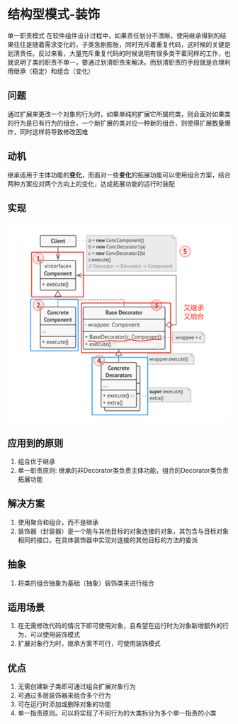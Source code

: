# 结构型模式-装饰
单一职责模式
在软件组件设计过程中，如果责任划分不清晰，使用继承得到的结果往往是随着需求变化的，子类急剧膨胀，同时充斥着重复代码，这时候的关键是划清责任。反过来看，大量充斥重复代码的时候说明有很多类干着同样的工作，也就说明了类的职责不单一，要通过划清职责来解决。而划清职责的手段就是合理利用继承（稳定）和组合（变化）
## 问题
通过扩展来更改一个对象的行为时，如果单纯的扩展它所属的类，则会面对如果类的行为是已有行为的组合，一个新扩展的类对应一种新的组合，则使得扩展数量爆炸，同时这样将导致修改困难
## 动机
继承适用于主体功能的**变化**，而面对一些**变化**的拓展功能可以使用组合方案，结合两种方案应对两个方向上的变化，达成拓展功能的运行时装配
## 实现
![UML](pics/23_Decorator_UML.png)
## 应用到的原则
1. 组合优于继承
2. 单一职责原则: 继承的非Decorator类负责主体功能，组合的Decorator类负责拓展功能
## 解决方案
1. 使用聚合和组合，而不是继承
2. 装饰器（封装器）是一个能与其他目标的对象连接的对象，其包含与目标对象相同的接口。在具体装饰器中实现对连接的其他目标的方法的委派
## 抽象
1. 将类的组合抽象为基础（抽象）装饰类来进行组合
## 适用场景
1. 在无需修改代码的情况下即可使用对象，且希望在运行时为对象新增额外的行为，可以使用装饰模式
2. 扩展对象行为时，继承方案不可行，可使用装饰模式
## 优点
1. 无需创建新子类即可通过组合扩展对象行为
2. 可通过多层装饰器来组合多个行为
3. 可在运行时添加或删除对象的功能
4. 单一指责原则。可以将实现了不同行为的大类拆分为多个单一指责的小类